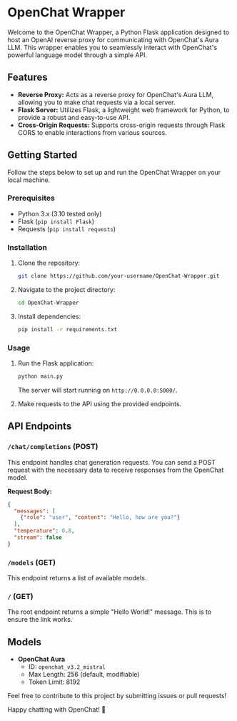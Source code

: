 # OpenChat Wrapper

Welcome to the OpenChat Wrapper, a Python Flask application designed to host an OpenAI reverse proxy for communicating with OpenChat's Aura LLM. This wrapper enables you to seamlessly interact with OpenChat's powerful language model through a simple API.

## Features

- **Reverse Proxy:** Acts as a reverse proxy for OpenChat's Aura LLM, allowing you to make chat requests via a local server.
- **Flask Server:** Utilizes Flask, a lightweight web framework for Python, to provide a robust and easy-to-use API.
- **Cross-Origin Requests:** Supports cross-origin requests through Flask CORS to enable interactions from various sources.

## Getting Started

Follow the steps below to set up and run the OpenChat Wrapper on your local machine.

### Prerequisites

- Python 3.x (3.10 tested only)
- Flask (`pip install Flask`)
- Requests (`pip install requests`)

### Installation

1. Clone the repository:

   ```bash
   git clone https://github.com/your-username/OpenChat-Wrapper.git
   ```

2. Navigate to the project directory:

   ```bash
   cd OpenChat-Wrapper
   ```

3. Install dependencies:

   ```bash
   pip install -r requirements.txt
   ```

### Usage

1. Run the Flask application:

   ```bash
   python main.py
   ```

   The server will start running on `http://0.0.0.0:5000/`.

2. Make requests to the API using the provided endpoints.

## API Endpoints

### `/chat/completions` (POST)

This endpoint handles chat generation requests. You can send a POST request with the necessary data to receive responses from the OpenChat model.

**Request Body:**

```json
{
  "messages": [
    {"role": "user", "content": "Hello, how are you?"}
  ],
  "temperature": 0.8,
  "stream": false
}
```

### `/models` (GET)

This endpoint returns a list of available models.

### `/` (GET)

The root endpoint returns a simple "Hello World!" message. This is to ensure the link works.

## Models

- **OpenChat Aura**
  - ID: `openchat_v3.2_mistral`
  - Max Length: 256 (default, modifiable)
  - Token Limit: 8192

Feel free to contribute to this project by submitting issues or pull requests!

Happy chatting with OpenChat! 🚀
